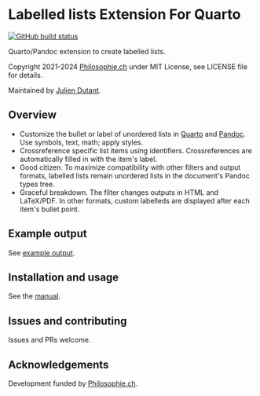 Labelled lists Extension For Quarto
===================================

[![GitHub build status][CI badge]][CI workflow]

[CI badge]: https://img.shields.io/github/actions/workflow/status/dialoa/labelled-lists/ci.yaml?branch=main
[CI workflow]: https://github.com/dialoa/labelled-lists/actions/workflows/ci.yaml

Quarto/Pandoc extension to create labelled lists.

Copyright 2021-2024 [Philosophie.ch][Philoch] under MIT License, see
LICENSE file for details.

Maintained by [Julien Dutant][JDutant].

Overview
--------

* Customize the bullet or label of unordered lists in [Quarto] and
  [Pandoc]. Use symbols, text, math; apply styles.
* Crossreference specific list items using identifiers.
  Crossreferences are automatically filled in with the item's label.
* Good citizen. To maximize compatibility with other filters and 
  output formats, labelled lists remain unordered lists in the 
  document's Pandoc types tree.  
* Graceful breakdown. The filter changes outputs in HTML and
  LaTeX/PDF. In other formats, custom labelleds are displayed after
  each item's bullet point.

Example output
--------------

See [example output][LListsExample].

Installation and usage
----------------------

See the [manual][LListsManual].

Issues and contributing
------------------------------------------------------------------

Issues and PRs welcome.

Acknowledgements
------------------------------------------------------------------

Development funded by [Philosophie.ch][Philoch].

[LListsManual]: https://dialoa.github.io/labelled-lists/
[LListsExample]: https://dialoa.github.io/labelled-lists/output.html
[Dialectica]: https://dialectica.philosophie.ch
[Philoch]: https://philosophie.ch
[JDutant]: https://github.com/jdutant
[Pandoc]: https://www.pandoc.org
[PandocMan]: https://www.pandoc.org/MANUAL.html
[Pandoc-crossref]: https://github.com/lierdakil/pandoc-crossref
[Quarto]: https://quarto.org/

